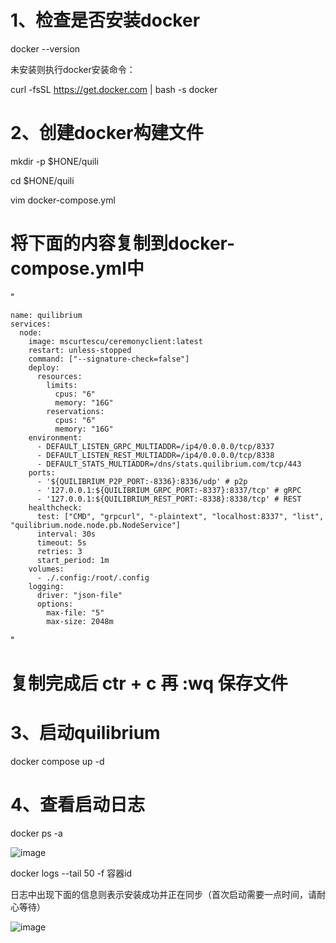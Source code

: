 # 1、检查是否安装docker

docker --version

未安装则执行docker安装命令：

curl -fsSL https://get.docker.com | bash -s docker

# 2、创建docker构建文件

mkdir -p $HONE/quili

cd $HONE/quili

vim docker-compose.yml

# 将下面的内容复制到docker-compose.yml中

"
  
    
    name: quilibrium
    services:
      node:
        image: mscurtescu/ceremonyclient:latest
        restart: unless-stopped
        command: ["--signature-check=false"]
        deploy:
          resources:
            limits:
              cpus: "6"
              memory: "16G"
            reservations:
              cpus: "6"
              memory: "16G"
        environment:
          - DEFAULT_LISTEN_GRPC_MULTIADDR=/ip4/0.0.0.0/tcp/8337
          - DEFAULT_LISTEN_REST_MULTIADDR=/ip4/0.0.0.0/tcp/8338
          - DEFAULT_STATS_MULTIADDR=/dns/stats.quilibrium.com/tcp/443
        ports:
          - '${QUILIBRIUM_P2P_PORT:-8336}:8336/udp' # p2p
          - '127.0.0.1:${QUILIBRIUM_GRPC_PORT:-8337}:8337/tcp' # gRPC
          - '127.0.0.1:${QUILIBRIUM_REST_PORT:-8338}:8338/tcp' # REST
        healthcheck:
          test: ["CMD", "grpcurl", "-plaintext", "localhost:8337", "list", "quilibrium.node.node.pb.NodeService"]
          interval: 30s
          timeout: 5s
          retries: 3
          start_period: 1m
        volumes:
          - ./.config:/root/.config
        logging:
          driver: "json-file"
          options:
            max-file: "5"
            max-size: 2048m

"


# 复制完成后 ctr + c 再 :wq  保存文件

# 3、启动quilibrium

docker compose up -d

# 4、查看启动日志

docker ps -a

![image](https://github.com/user-attachments/assets/e7a12ce0-585e-4a29-a220-525303295e83)

docker logs --tail 50 -f 容器id

日志中出现下面的信息则表示安装成功并正在同步（首次启动需要一点时间，请耐心等待）

![image](https://github.com/user-attachments/assets/a6a01e5d-0d6f-408e-aabc-b7a928810d8b)

